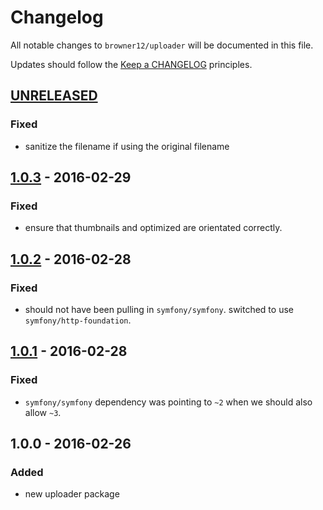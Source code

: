 # Changelog

All notable changes to `browner12/uploader` will be documented in this file.

Updates should follow the [Keep a CHANGELOG](http://keepachangelog.com/) principles.

## [UNRELEASED]

### Fixed
- sanitize the filename if using the original filename

## [1.0.3] - 2016-02-29

### Fixed
- ensure that thumbnails and optimized are orientated correctly.

## [1.0.2] - 2016-02-28

### Fixed
- should not have been pulling in `symfony/symfony`. switched to use `symfony/http-foundation`.

## [1.0.1] - 2016-02-28

### Fixed
- `symfony/symfony` dependency was pointing to `~2` when we should also allow `~3`.

## 1.0.0 - 2016-02-26

### Added
- new uploader package

[unreleased]: https://github.com/browner12/uploader/compare/v1.0.3...HEAD
[1.0.3]: https://github.com/browner12/uploader/compare/v1.0.2...v1.0.3
[1.0.2]: https://github.com/browner12/uploader/compare/v1.0.1...v1.0.2
[1.0.1]: https://github.com/browner12/uploader/compare/v1.0.0...v1.0.1
